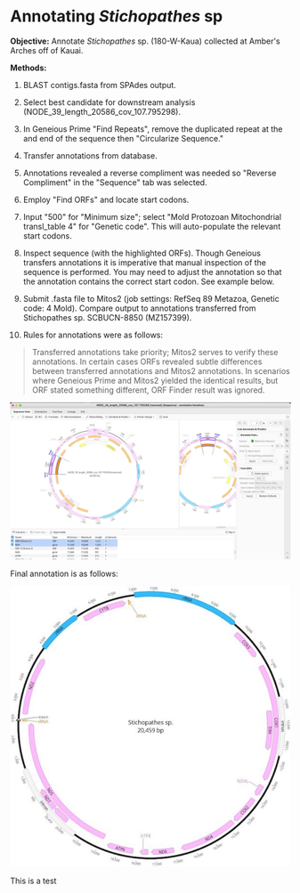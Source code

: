 
# Annotating *Stichopathes* sp

**Objective:** Annotate *Stichopathes* sp. (180-W-Kaua) collected at Amber's Arches off of Kauai.

**Methods:**

1. BLAST contigs.fasta from SPAdes output.
2. Select best candidate for downstream analysis (NODE_39_length_20586_cov_107.795298).
3. In Geneious Prime "Find Repeats", remove the duplicated repeat at the and end of the sequence then "Circularize Sequence."
4. Transfer annotations from database.
5. Annotations revealed a reverse compliment was needed so "Reverse Compliment" in the "Sequence" tab was selected.
6. Employ "Find ORFs" and locate start codons.
7. Input "500" for "Minimum size"; select "Mold Protozoan Mitochondrial transl_table 4" for "Genetic code". This will auto-populate the relevant start codons.
8. Inspect sequence (with the highlighted ORFs). Though Geneious transfers annotations it is imperative that manual inspection of the sequence is performed. You may need to adjust the annotation so that the annotation contains the correct start codon. See example below.

9. Submit .fasta file to Mitos2 (job settings: RefSeq 89 Metazoa, Genetic code: 4 Mold). Compare output to annotations transferred from Stichopathes sp. SCBUCN-8850 (MZ157399).

10. Rules for annotations were as follows:

>Transferred annotations take priority; Mitos2 serves to verify these annotations. In certain cases ORFs revealed subtle differences between transferred annotations and Mitos2 annotations. In scenarios where Geneious Prime and Mitos2 yielded the identical results, but ORF stated something different, ORF Finder result was ignored.

![open reading frame and annotation](orf_example.jpeg)

Final annotation is as follows:

![Stichopathes_sp](Stichopathes_sp.jpg)

This is a test